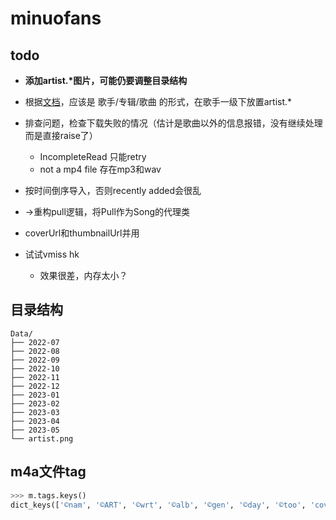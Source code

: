 # minuofans

## todo

- __添加artist.\*图片，可能仍要调整目录结构__

- 根据[文档](https://www.navidrome.org/docs/usage/artwork/)，应该是 歌手/专辑/歌曲 的形式，在歌手一级下放置artist.*

- 排查问题，检查下载失败的情况（估计是歌曲以外的信息报错，没有继续处理而是直接raise了）
    - IncompleteRead 只能retry
    - not a mp4 file 存在mp3和wav
    

- 按时间倒序导入，否则recently added会很乱

- ->重构pull逻辑，将Pull作为Song的代理类

- coverUrl和thumbnailUrl并用

- 试试vmiss hk
    - 效果很差，内存太小？

## 目录结构

```
Data/
├── 2022-07
├── 2022-08
├── 2022-09
├── 2022-10
├── 2022-11
├── 2022-12
├── 2023-01
├── 2023-02
├── 2023-03
├── 2023-04
├── 2023-05
└── artist.png
```

## m4a文件tag

```py
>>> m.tags.keys()
dict_keys(['©nam', '©ART', '©wrt', '©alb', '©gen', '©day', '©too', 'covr', 'aART', '©cmt'])
```
